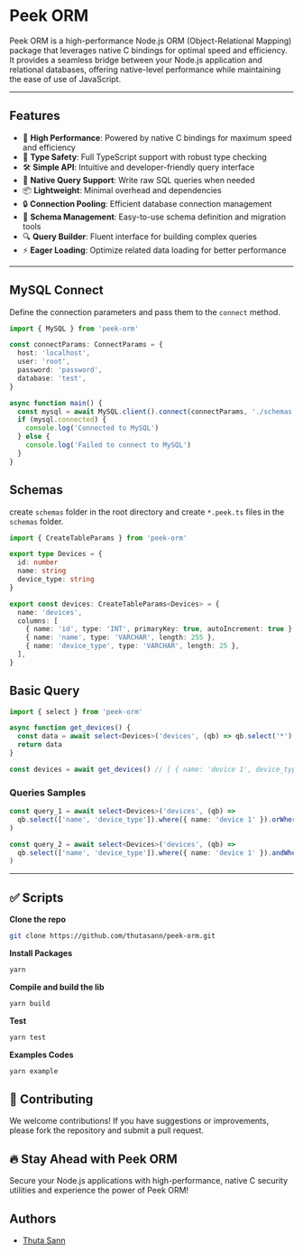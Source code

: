 # **Peek ORM**

Peek ORM is a high-performance Node.js ORM (Object-Relational Mapping) package that leverages native C bindings for optimal speed and efficiency. It provides a seamless bridge between your Node.js application and relational databases, offering native-level performance while maintaining the ease of use of JavaScript.

---

## Features

- 🚀 **High Performance**: Powered by native C bindings for maximum speed and efficiency
- 🔄 **Type Safety**: Full TypeScript support with robust type checking
- 🛠️ **Simple API**: Intuitive and developer-friendly query interface
- 🎯 **Native Query Support**: Write raw SQL queries when needed
- 📦 **Lightweight**: Minimal overhead and dependencies
- 🔒 **Connection Pooling**: Efficient database connection management
- 🎨 **Schema Management**: Easy-to-use schema definition and migration tools
- 🔍 **Query Builder**: Fluent interface for building complex queries
- ⚡ **Eager Loading**: Optimize related data loading for better performance

---

## MySQL Connect

Define the connection parameters and pass them to the `connect` method.

```ts
import { MySQL } from 'peek-orm'

const connectParams: ConnectParams = {
  host: 'localhost',
  user: 'root',
  password: 'password',
  database: 'test',
}

async function main() {
  const mysql = await MySQL.client().connect(connectParams, './schemas')
  if (mysql.connected) {
    console.log('Connected to MySQL')
  } else {
    console.log('Failed to connect to MySQL')
  }
}
```

## Schemas

create `schemas` folder in the root directory and create `*.peek.ts` files in the `schemas` folder.

```ts
import { CreateTableParams } from 'peek-orm'

export type Devices = {
  id: number
  name: string
  device_type: string
}

export const devices: CreateTableParams<Devices> = {
  name: 'devices',
  columns: [
    { name: 'id', type: 'INT', primaryKey: true, autoIncrement: true },
    { name: 'name', type: 'VARCHAR', length: 255 },
    { name: 'device_type', type: 'VARCHAR', length: 25 },
  ],
}
```

## Basic Query

```ts
import { select } from 'peek-orm'

async function get_devices() {
  const data = await select<Devices>('devices', (qb) => qb.select('*').where({ name: 'device 1' }))
  return data
}

const devices = await get_devices() // [ { name: 'device 1', device_type: 'laptop' } ]
```

### Queries Samples

```ts
const query_1 = await select<Devices>('devices', (qb) =>
  qb.select(['name', 'device_type']).where({ name: 'device 1' }).orWhere({ device_type: 'laptop' }),
)

const query_2 = await select<Devices>('devices', (qb) =>
  qb.select(['name', 'device_type']).where({ name: 'device 1' }).andWhere({ device_type: 'laptop', name: 'device 2' }),
)
```

---

## ✅ Scripts

**Clone the repo**

```bash
git clone https://github.com/thutasann/peek-orm.git
```

**Install Packages**

```bash
yarn
```

**Compile and build the lib**

```bash
yarn build
```

**Test**

```bash
yarn test
```

**Examples Codes**

```bash
yarn example
```

## 🤝 Contributing

We welcome contributions! If you have suggestions or improvements, please fork the repository and submit a pull request.

## 🔥 Stay Ahead with Peek ORM

Secure your Node.js applications with high-performance, native C security utilities and experience the power of Peek ORM!

## Authors

- [Thuta Sann](https://github.com/thutasann)
